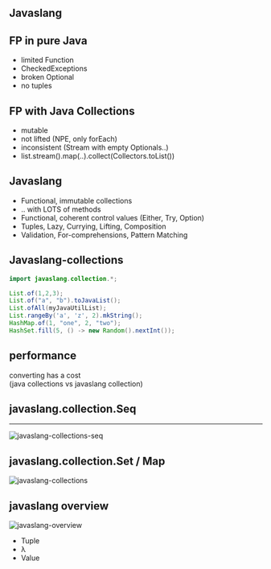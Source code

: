 ## Javaslang


## FP in pure Java

- limited Function
- CheckedExceptions
- broken Optional
- no tuples


## FP with Java Collections

- mutable
- not lifted (NPE, only forEach)
- inconsistent (Stream with empty Optionals..)
- list.stream().map(..).collect(Collectors.toList())


## Javaslang

- Functional, immutable collections
- .. with LOTS of methods
- Functional, coherent control values (Either, Try, Option)
- Tuples, Lazy, Currying, Lifting, Composition
- Validation, For-comprehensions, Pattern Matching


## Javaslang-collections

~~~java
import javaslang.collection.*;

List.of(1,2,3);
List.of("a", "b").toJavaList();
List.ofAll(myJavaUtilList);
List.rangeBy('a', 'z', 2).mkString();
HashMap.of(1, "one", 2, "two");
HashSet.fill(5, () -> new Random().nextInt());
~~~


## performance

converting has a cost<br />
(java collections vs javaslang collection)


## javaslang.collection.Seq
- - -
![javaslang-collections-seq](img/collections-seq.png "Javaslang collections seq")


## javaslang.collection.Set / Map

![javaslang-collections](img/javaslang-collections.png "Javaslang collections")


## javaslang overview

![javaslang-overview](img/javaslang-overview.png "Javaslang overview")

- Tuple
- λ
- Value
